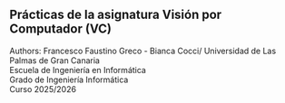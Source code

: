 ## Prácticas de la asignatura Visión por Computador (VC)

Authors: Francesco Faustino Greco - Bianca Cocci/ 
Universidad de Las Palmas de Gran Canaria  
Escuela de Ingeniería en Informática  
Grado de Ingeniería Informática  
Curso 2025/2026 
